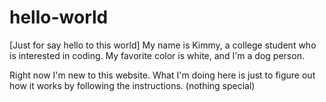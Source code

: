 # hello-world
[Just for say hello to this world]
My name is Kimmy, a college student who is interested in coding. 
My favorite color is white, and I'm a dog person.

Right now I'm new to this website.
What I'm doing here is just to figure out how it works by following the instructions. (nothing special)
